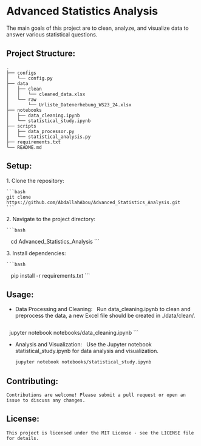 # Advanced Statistics Analysis

The main goals of this project are to clean, analyze, and visualize data to answer various statistical questions.

## Project Structure:

```
.
├── configs
│   └── config.py
├── data
│   ├── clean
│   │   └── cleaned_data.xlsx
│   └── raw
│       └── Urliste_Datenerhebung_WS23_24.xlsx
├── notebooks
│   ├── data_cleaning.ipynb
│   └── statistical_study.ipynb
├── scripts
│   ├── data_processor.py
│   └── statistical_analysis.py
├── requirements.txt
└── README.md
```

## Setup:

1\. Clone the repository:

    ```bash
    git clone https://github.com/AbdallahAbou/Advanced_Statistics_Analysis.git
    ```

2\. Navigate to the project directory:

    ```bash
    cd Advanced_Statistics_Analysis
    ```

3\. Install dependencies:

    ```bash
    pip install -r requirements.txt
    ```

## Usage:

- Data Processing and Cleaning:
  Run data_cleaning.ipynb to clean and preprocess the data, a new Excel file should be created in ./data/clean/.

    ```bash
    jupyter notebook notebooks/data_cleaning.ipynb 
    ```

- Analysis and Visualization:
  Use the Jupyter notebook statistical_study.ipynb for data analysis and visualization.

    ```bash
    jupyter notebook notebooks/statistical_study.ipynb
    ```

## Contributing:

    Contributions are welcome! Please submit a pull request or open an issue to discuss any changes.

## License:
    
    This project is licensed under the MIT License - see the LICENSE file for details.
